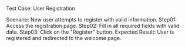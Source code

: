 Test Case: User Registration

Scenario: New user attempts to register with valid information.
Step01: Access the registration page.
Step02: Fill in all required fields with valid data.
Step03: Click on the "Register" button.
Expected Result: User is registered and redirected to the welcome page.
